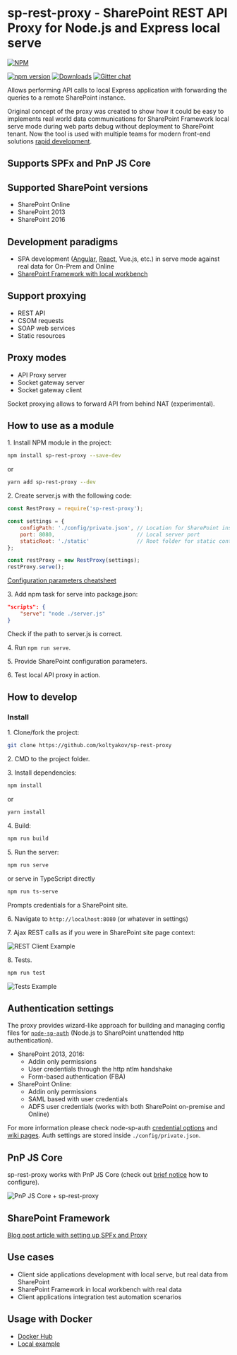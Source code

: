 # sp-rest-proxy - SharePoint REST API Proxy for Node.js and Express local serve

[![NPM](https://nodei.co/npm/sp-rest-proxy.png?mini=true&downloads=true&downloadRank=true&stars=true)](https://nodei.co/npm/sp-rest-proxy/)

[![npm version](https://badge.fury.io/js/sp-rest-proxy.svg)](https://badge.fury.io/js/sp-rest-proxy)
[![Downloads](https://img.shields.io/npm/dm/sp-rest-proxy.svg)](https://www.npmjs.com/package/sp-rest-proxy)
[![Gitter chat](https://badges.gitter.im/gitterHQ/gitter.png)](https://gitter.im/sharepoint-node/Lobby)

Allows performing API calls to local Express application with forwarding the queries to a remote SharePoint instance.

Original concept of the proxy was created to show how it could be easy to implements real world data communications for SharePoint Framework local serve mode during web parts debug without deployment to SharePoint tenant. Now the tool is used with multiple teams for modern front-end solutions [rapid development](https://github.com/koltyakov/sp-rest-proxy#development-paradigms).

## Supports SPFx and PnP JS Core

## Supported SharePoint versions

- SharePoint Online
- SharePoint 2013
- SharePoint 2016

## Development paradigms

- SPA development ([Angular](http://johnliu.net/blog/2017/9/angular-4-sharepoint-on-premises-localhost-development-and-sp-rest-proxy), [React](https://www.linkedin.com/pulse/getting-started-react-local-development-sharepoint-andrew-koltyakov/), Vue.js, etc.) in serve mode against real data for On-Prem and Online
- [SharePoint Framework with local workbench](https://www.linkedin.com/pulse/local-spfx-workbench-against-real-sharepoint-api-andrew-koltyakov/)

## Support proxying

- REST API
- CSOM requests
- SOAP web services
- Static resources

## Proxy modes

- API Proxy server
- Socket gateway server
- Socket gateway client

Socket proxying allows to forward API from behind NAT (experimental).

## How to use as a module

1\. Install NPM module in the project:

```bash
npm install sp-rest-proxy --save-dev
```

or

```bash
yarn add sp-rest-proxy --dev
```

2\. Create server.js with the following code:

```javascript
const RestProxy = require('sp-rest-proxy');

const settings = {
    configPath: './config/private.json', // Location for SharePoint instance mapping and credentials
    port: 8080,                          // Local server port
    staticRoot: './static'               // Root folder for static content
};

const restProxy = new RestProxy(settings);
restProxy.serve();
```

[Configuration parameters cheatsheet](https://github.com/koltyakov/sp-rest-proxy/tree/master/docs/authparameters.md)

3\. Add npm task for serve into package.json:

```json
"scripts": {
    "serve": "node ./server.js"
}
```

Check if the path to server.js is correct.

4\. Run `npm run serve`.

5\. Provide SharePoint configuration parameters.

6\. Test local API proxy in action.

## How to develop

### Install

1\. Clone/fork the project:

```bash
git clone https://github.com/koltyakov/sp-rest-proxy
```

2\. CMD to the project folder.

3\. Install dependencies:

```bash
npm install
```

or

```bash
yarn install
```

4\. Build:

```bash
npm run build
```

5\. Run the server:

```bash
npm run serve
```

or serve in TypeScript directly

```bash
npm run ts-serve
```

Prompts credentials for a SharePoint site.

6\. Navigate to `http://localhost:8080` (or whatever in settings)

7\. Ajax REST calls as if you were in SharePoint site page context:

![REST Client Example](./docs/img/client-example.png)

8\. Tests.

```bash
npm run test
```

![Tests Example](./docs/img/tests-example.png)

## Authentication settings

The proxy provides wizard-like approach for building and managing config files for [`node-sp-auth`](https://github.com/s-KaiNet/node-sp-auth) (Node.js to SharePoint unattended http authentication).

- SharePoint 2013, 2016:
  - Addin only permissions
  - User credentials through the http ntlm handshake
  - Form-based authentication (FBA)
- SharePoint Online:
  - Addin only permissions
  - SAML based with user credentials
  - ADFS user credentials (works with both SharePoint on-premise and Online)

For more information please check node-sp-auth [credential options](https://github.com/s-KaiNet/node-sp-auth#params) and [wiki pages](https://github.com/s-KaiNet/node-sp-auth/wiki).
Auth settings are stored inside `./config/private.json`.

## PnP JS Core

sp-rest-proxy works with PnP JS Core (check out [brief notice](https://github.com/koltyakov/sp-rest-proxy/issues/26) how to configure).

![PnP JS Core + sp-rest-proxy](http://koltyakov.ru/images/pnp-sp-rest-proxy.png)

## SharePoint Framework

[Blog post article with setting up SPFx and Proxy](https://www.linkedin.com/pulse/local-spfx-workbench-against-real-sharepoint-api-andrew-koltyakov/)

## Use cases

- Client side applications development with local serve, but real data from SharePoint
- SharePoint Framework in local workbench with real data
- Client applications integration test automation scenarios

## Usage with Docker

- [Docker Hub](https://hub.docker.com/r/koltyakov/sp-rest-proxy/)
- [Local example](https://github.com/koltyakov/sp-rest-proxy/tree/master/docker)
